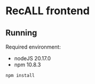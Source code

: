 # RecALL frontend

## Running
Required environment:
- nodeJS 20.17.0
- npm 10.8.3

```bash
npm install
```

